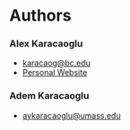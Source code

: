 # Authors
### Alex Karacaoglu
  * karacaog@bc.edu
  * [Personal Website](http://alexkaracaoglu.me)
  
### Adem Karacaoglu
  * aykaracaoglu@umass.edu
